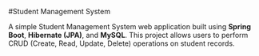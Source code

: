 #Student Management System

A simple Student Management System web application built using **Spring Boot**, **Hibernate (JPA)**, and **MySQL**. This project allows users to perform CRUD (Create, Read, Update, Delete) operations on student records.


